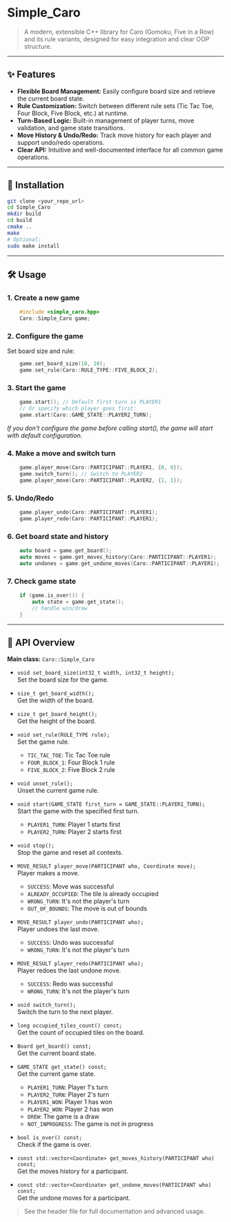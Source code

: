 # Simple_Caro

> A modern, extensible C++ library for Caro (Gomoku, Five in a Row) and its rule variants, designed for easy integration and clear OOP structure.

---

## ✨ Features

- **Flexible Board Management:** Easily configure board size and retrieve the current board state.
- **Rule Customization:** Switch between different rule sets (Tic Tac Toe, Four Block, Five Block, etc.) at runtime.
- **Turn-Based Logic:** Built-in management of player turns, move validation, and game state transitions.
- **Move History & Undo/Redo:** Track move history for each player and support undo/redo operations.
- **Clear API:** Intuitive and well-documented interface for all common game operations.

---

## 🚀 Installation

```bash
git clone <your_repo_url>
cd Simple_Caro
mkdir build
cd build
cmake ..
make
# Optional:
sudo make install
```

---

## 🛠 Usage
### 1. Create a new game
```cpp
    #include <simple_caro.hpp>
    Caro::Simple_Caro game;
```

### 2. Configure the game
Set board size and rule:
```cpp
    game.set_board_size(10, 10);
    game.set_rule(Caro::RULE_TYPE::FIVE_BLOCK_2);
```

### 3. Start the game
```cpp
    game.start(); // Default first turn is PLAYER1
    // Or specify which player goes first:
    game.start(Caro::GAME_STATE::PLAYER2_TURN);
```

*If you don't configure the game before calling start(), the game will start with default configuration.*

### 4. Make a move and switch turn
```cpp
    game.player_move(Caro::PARTICIPANT::PLAYER1, {0, 0});
    game.switch_turn(); // Switch to PLAYER2
    game.player_move(Caro::PARTICIPANT::PLAYER2, {1, 1});
```

### 5. Undo/Redo
```cpp
    game.player_undo(Caro::PARTICIPANT::PLAYER1);
    game.player_redo(Caro::PARTICIPANT::PLAYER1);
```

### 6. Get board state and history
```cpp
    auto board = game.get_board();
    auto moves = game.get_moves_history(Caro::PARTICIPANT::PLAYER1);
    auto undones = game.get_undone_moves(Caro::PARTICIPANT::PLAYER1);
```

### 7. Check game state
```cpp
    if (game.is_over()) {
        auto state = game.get_state();
        // handle win/draw
    }
```

---

## 📖 API Overview

**Main class:** `Caro::Simple_Caro`

- `void set_board_size(int32_t width, int32_t height);`  
  Set the board size for the game.

- `size_t get_board_width();`  
  Get the width of the board.

- `size_t get_board_height();`  
  Get the height of the board.

- `void set_rule(RULE_TYPE rule);`  
  Set the game rule.  
  + `TIC_TAC_TOE`: Tic Tac Toe rule  
  + `FOUR_BLOCK_1`: Four Block 1 rule  
  + `FIVE_BLOCK_2`: Five Block 2 rule

- `void unset_rule();`  
  Unset the current game rule.

- `void start(GAME_STATE first_turn = GAME_STATE::PLAYER1_TURN);`  
  Start the game with the specified first turn.  
  + `PLAYER1_TURN`: Player 1 starts first  
  + `PLAYER2_TURN`: Player 2 starts first

- `void stop();`  
  Stop the game and reset all contexts.

- `MOVE_RESULT player_move(PARTICIPANT who, Coordinate move);`  
  Player makes a move.  
  + `SUCCESS`: Move was successful  
  + `ALREADY_OCCUPIED`: The tile is already occupied  
  + `WRONG_TURN`: It's not the player's turn  
  + `OUT_OF_BOUNDS`: The move is out of bounds

- `MOVE_RESULT player_undo(PARTICIPANT who);`  
  Player undoes the last move.  
  + `SUCCESS`: Undo was successful  
  + `WRONG_TURN`: It's not the player's turn

- `MOVE_RESULT player_redo(PARTICIPANT who);`  
  Player redoes the last undone move.  
  + `SUCCESS`: Redo was successful  
  + `WRONG_TURN`: It's not the player's turn

- `void switch_turn();`  
  Switch the turn to the next player.

- `long occupied_tiles_count() const;`  
  Get the count of occupied tiles on the board.

- `Board get_board() const;`  
  Get the current board state.

- `GAME_STATE get_state() const;`  
  Get the current game state.  
  + `PLAYER1_TURN`: Player 1's turn  
  + `PLAYER2_TURN`: Player 2's turn  
  + `PLAYER1_WON`: Player 1 has won  
  + `PLAYER2_WON`: Player 2 has won  
  + `DREW`: The game is a draw  
  + `NOT_INPROGRESS`: The game is not in progress

- `bool is_over() const;`  
  Check if the game is over.

- `const std::vector<Coordinate> get_moves_history(PARTICIPANT who) const;`  
  Get the moves history for a participant.

- `const std::vector<Coordinate> get_undone_moves(PARTICIPANT who) const;`  
  Get the undone moves for a participant.

> See the header file for full documentation and advanced usage.